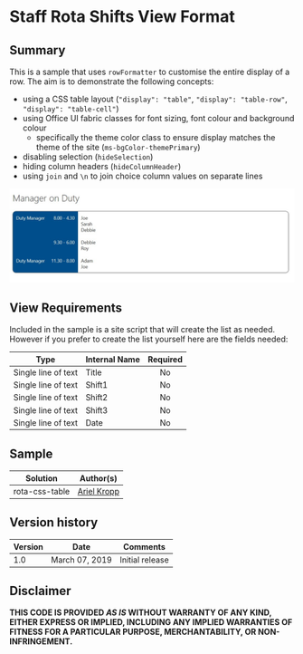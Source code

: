 # Staff Rota Shifts View Format

## Summary
This is a sample that uses `rowFormatter` to customise the entire display of a row. The aim is to demonstrate the following concepts:
- using a CSS table layout (`"display": "table"`, `"display": "table-row"`, `"display": "table-cell"`)
- using Office UI fabric classes for font sizing, font colour and background colour
  - specifically the theme color class to ensure display matches the theme of the site (`ms-bgColor-themePrimary`)
- disabling selection (`hideSelection`)
- hiding column headers (`hideColumnHeader`)
- using `join` and `\n` to join choice column values on separate lines

![Screenshot](./screenshot.jpeg)

## View Requirements

Included in the sample is a site script that will create the list as needed. However if you prefer to create the list yourself here are the fields needed:

|Type|Internal Name|Required|
|---|---|:---:|
|Single line of text|Title|No|
|Single line of text|Shift1|No|
|Single line of text|Shift2|No|
|Single line of text|Shift3|No|
|Single line of text|Date|No|

## Sample

Solution|Author(s)
--------|---------
rota-css-table | [Ariel Kropp](https://twitter.com/arielkropp)

## Version history

Version|Date|Comments
-------|----|--------
1.0|March 07, 2019|Initial release

## Disclaimer
**THIS CODE IS PROVIDED *AS IS* WITHOUT WARRANTY OF ANY KIND, EITHER EXPRESS OR IMPLIED, INCLUDING ANY IMPLIED WARRANTIES OF FITNESS FOR A PARTICULAR PURPOSE, MERCHANTABILITY, OR NON-INFRINGEMENT.**
